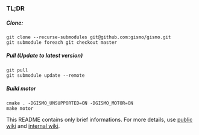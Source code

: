 ### TL;DR
##### Clone:
```
git clone --recurse-submodules git@github.com:gismo/gismo.git
git submodule foreach git checkout master
```
##### Pull (Update to latest version)
```
git pull
git submodule update --remote
```
##### Build motor
```
cmake . -DGISMO_UNSUPPORTED=ON -DGISMO_MOTOR=ON
make motor
```

This README contains only brief informations. For more details, use [public wiki](http://gs.jku.at/gismo) and [internal wiki](https://github.com/gismo/internal/wiki).
